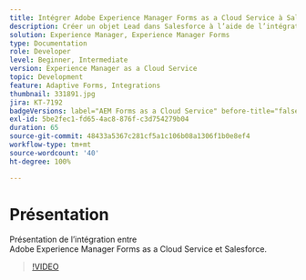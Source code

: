 ```yaml
---
title: Intégrer Adobe Experience Manager Forms as a Cloud Service à Salesforce
description: Créer un objet Lead dans Salesforce à l’aide de l’intégration
solution: Experience Manager, Experience Manager Forms
type: Documentation
role: Developer
level: Beginner, Intermediate
version: Experience Manager as a Cloud Service
topic: Development
feature: Adaptive Forms, Integrations
thumbnail: 331891.jpg
jira: KT-7192
badgeVersions: label="AEM Forms as a Cloud Service" before-title="false"
exl-id: 5be2fec1-fd65-4ac8-876f-c3d754279b04
duration: 65
source-git-commit: 48433a5367c281cf5a1c106b08a1306f1b0e8ef4
workflow-type: tm+mt
source-wordcount: '40'
ht-degree: 100%

---
```


# Présentation

Présentation de l’intégration entre Adobe Experience Manager Forms as a Cloud Service et Salesforce.

>[!VIDEO](https://video.tv.adobe.com/v/3411574?quality=12&learn=on&captions=fre_fr)
